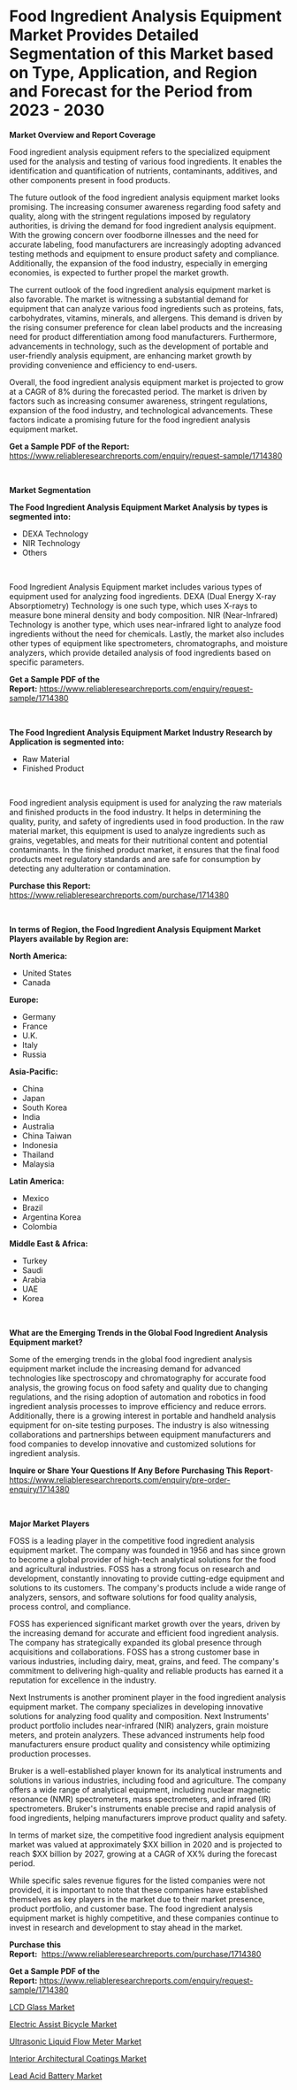 <p><h1>Food Ingredient Analysis Equipment Market Provides Detailed Segmentation of this Market based on Type, Application, and Region and Forecast for the Period from 2023 - 2030</h1></p><p><strong>Market Overview and Report Coverage</strong></p>
<p><p>Food ingredient analysis equipment refers to the specialized equipment used for the analysis and testing of various food ingredients. It enables the identification and quantification of nutrients, contaminants, additives, and other components present in food products.</p><p>The future outlook of the food ingredient analysis equipment market looks promising. The increasing consumer awareness regarding food safety and quality, along with the stringent regulations imposed by regulatory authorities, is driving the demand for food ingredient analysis equipment. With the growing concern over foodborne illnesses and the need for accurate labeling, food manufacturers are increasingly adopting advanced testing methods and equipment to ensure product safety and compliance. Additionally, the expansion of the food industry, especially in emerging economies, is expected to further propel the market growth.</p><p>The current outlook of the food ingredient analysis equipment market is also favorable. The market is witnessing a substantial demand for equipment that can analyze various food ingredients such as proteins, fats, carbohydrates, vitamins, minerals, and allergens. This demand is driven by the rising consumer preference for clean label products and the increasing need for product differentiation among food manufacturers. Furthermore, advancements in technology, such as the development of portable and user-friendly analysis equipment, are enhancing market growth by providing convenience and efficiency to end-users.</p><p>Overall, the food ingredient analysis equipment market is projected to grow at a CAGR of 8% during the forecasted period. The market is driven by factors such as increasing consumer awareness, stringent regulations, expansion of the food industry, and technological advancements. These factors indicate a promising future for the food ingredient analysis equipment market.</p></p>
<p><strong>Get a Sample PDF of the Report:</strong> <a href="https://www.reliableresearchreports.com/enquiry/request-sample/1714380">https://www.reliableresearchreports.com/enquiry/request-sample/1714380</a></p>
<p>&nbsp;</p>
<p><strong>Market Segmentation</strong></p>
<p><strong>The Food Ingredient Analysis Equipment Market Analysis by types is segmented into:</strong></p>
<p><ul><li>DEXA Technology</li><li>NIR Technology</li><li>Others</li></ul></p>
<p>&nbsp;</p>
<p><p>Food Ingredient Analysis Equipment market includes various types of equipment used for analyzing food ingredients. DEXA (Dual Energy X-ray Absorptiometry) Technology is one such type, which uses X-rays to measure bone mineral density and body composition. NIR (Near-Infrared) Technology is another type, which uses near-infrared light to analyze food ingredients without the need for chemicals. Lastly, the market also includes other types of equipment like spectrometers, chromatographs, and moisture analyzers, which provide detailed analysis of food ingredients based on specific parameters.</p></p>
<p><strong>Get a Sample PDF of the Report:</strong>&nbsp;<a href="https://www.reliableresearchreports.com/enquiry/request-sample/1714380">https://www.reliableresearchreports.com/enquiry/request-sample/1714380</a></p>
<p>&nbsp;</p>
<p><strong>The Food Ingredient Analysis Equipment Market Industry Research by Application is segmented into:</strong></p>
<p><ul><li>Raw Material</li><li>Finished Product</li></ul></p>
<p>&nbsp;</p>
<p><p>Food ingredient analysis equipment is used for analyzing the raw materials and finished products in the food industry. It helps in determining the quality, purity, and safety of ingredients used in food production. In the raw material market, this equipment is used to analyze ingredients such as grains, vegetables, and meats for their nutritional content and potential contaminants. In the finished product market, it ensures that the final food products meet regulatory standards and are safe for consumption by detecting any adulteration or contamination.</p></p>
<p><strong>Purchase this Report:</strong>&nbsp; <a href="https://www.reliableresearchreports.com/purchase/1714380">https://www.reliableresearchreports.com/purchase/1714380</a></p>
<p>&nbsp;</p>
<p><strong>In terms of Region, the Food Ingredient Analysis Equipment Market Players available by Region are:</strong></p>
<p>
    <p> <strong> North America: </strong>
        <ul>
            <li>United States</li>
            <li>Canada</li>
        </ul>
        </p> 
    <p> <strong> Europe: </strong>
        <ul>
            <li>Germany</li>
            <li>France</li>
            <li>U.K.</li>
            <li>Italy</li>
            <li>Russia</li>
        </ul>
        </p> 
    <p> <strong> Asia-Pacific: </strong>
        <ul>
            <li>China</li>
            <li>Japan</li>
            <li>South Korea</li>
            <li>India</li>
            <li>Australia</li>
            <li>China Taiwan</li>
            <li>Indonesia</li>
            <li>Thailand</li>
            <li>Malaysia</li>
        </ul>
        </p> 
    <p> <strong> Latin America: </strong>
        <ul>
            <li>Mexico</li>
            <li>Brazil</li>
            <li>Argentina Korea</li>
            <li>Colombia</li>
        </ul>
        </p> 
    <p> <strong> Middle East & Africa: </strong>
        <ul>
            <li>Turkey</li>
            <li>Saudi</li>
            <li>Arabia</li>
            <li>UAE</li>
            <li>Korea</li>
        </ul>
    </p>
    </p>
<p>&nbsp;</p>
<p><strong>What are the Emerging Trends in the Global Food Ingredient Analysis Equipment market?</strong></p>
<p><p>Some of the emerging trends in the global food ingredient analysis equipment market include the increasing demand for advanced technologies like spectroscopy and chromatography for accurate food analysis, the growing focus on food safety and quality due to changing regulations, and the rising adoption of automation and robotics in food ingredient analysis processes to improve efficiency and reduce errors. Additionally, there is a growing interest in portable and handheld analysis equipment for on-site testing purposes. The industry is also witnessing collaborations and partnerships between equipment manufacturers and food companies to develop innovative and customized solutions for ingredient analysis.</p></p>
<p><strong>Inquire or Share Your Questions If Any Before Purchasing This Report</strong>- <a href="https://www.reliableresearchreports.com/enquiry/pre-order-enquiry/1714380">https://www.reliableresearchreports.com/enquiry/pre-order-enquiry/1714380</a></p>
<p>&nbsp;</p>
<p><strong>Major Market Players</strong></p>
<p><p>FOSS is a leading player in the competitive food ingredient analysis equipment market. The company was founded in 1956 and has since grown to become a global provider of high-tech analytical solutions for the food and agricultural industries. FOSS has a strong focus on research and development, constantly innovating to provide cutting-edge equipment and solutions to its customers. The company's products include a wide range of analyzers, sensors, and software solutions for food quality analysis, process control, and compliance.</p><p>FOSS has experienced significant market growth over the years, driven by the increasing demand for accurate and efficient food ingredient analysis. The company has strategically expanded its global presence through acquisitions and collaborations. FOSS has a strong customer base in various industries, including dairy, meat, grains, and feed. The company's commitment to delivering high-quality and reliable products has earned it a reputation for excellence in the industry.</p><p>Next Instruments is another prominent player in the food ingredient analysis equipment market. The company specializes in developing innovative solutions for analyzing food quality and composition. Next Instruments' product portfolio includes near-infrared (NIR) analyzers, grain moisture meters, and protein analyzers. These advanced instruments help food manufacturers ensure product quality and consistency while optimizing production processes.</p><p>Bruker is a well-established player known for its analytical instruments and solutions in various industries, including food and agriculture. The company offers a wide range of analytical equipment, including nuclear magnetic resonance (NMR) spectrometers, mass spectrometers, and infrared (IR) spectrometers. Bruker's instruments enable precise and rapid analysis of food ingredients, helping manufacturers improve product quality and safety.</p><p>In terms of market size, the competitive food ingredient analysis equipment market was valued at approximately $XX billion in 2020 and is projected to reach $XX billion by 2027, growing at a CAGR of XX% during the forecast period.</p><p>While specific sales revenue figures for the listed companies were not provided, it is important to note that these companies have established themselves as key players in the market due to their market presence, product portfolio, and customer base. The food ingredient analysis equipment market is highly competitive, and these companies continue to invest in research and development to stay ahead in the market.</p></p>
<p><strong>Purchase this Report:</strong>&nbsp;&nbsp;<a href="https://www.reliableresearchreports.com/purchase/1714380">https://www.reliableresearchreports.com/purchase/1714380</a></p>
<p></p>
<p><strong>Get a Sample PDF of the Report:</strong>&nbsp;<a href="https://www.reliableresearchreports.com/enquiry/request-sample/1714380">https://www.reliableresearchreports.com/enquiry/request-sample/1714380</a></p>
<p><p><a href="https://www.linkedin.com/pulse/lcd-glass-market-share-amp-new-trends-analysis-report-type-hcpoc/">LCD Glass Market</a></p><p><a href="https://medium.com/@charvi.reportprime/electric-assist-bicycle-market-insights-into-market-cagr-market-trends-and-growth-strategies-f31f5c33a089">Electric Assist Bicycle Market</a></p><p><a href="https://medium.com/@rahul.reportprime/ultrasonic-liquid-flow-meter-market-exploring-market-share-market-trends-and-future-growth-0413c1ad4687">Ultrasonic Liquid Flow Meter Market</a></p><p><a href="https://www.linkedin.com/pulse/interior-architectural-coatings-market-insights-players-forecast-lr2bc/">Interior Architectural Coatings Market</a></p><p><a href="https://www.linkedin.com/pulse/lead-acid-battery-market-research-report-provides-thorough-nz4fc/">Lead Acid Battery Market</a></p></p>